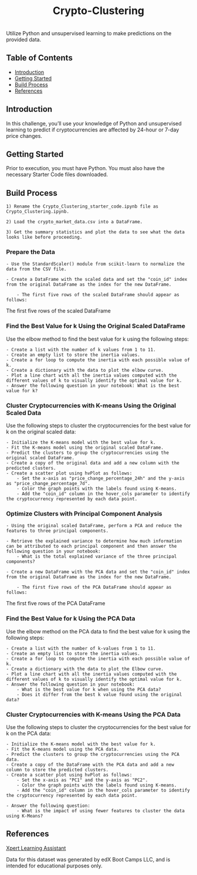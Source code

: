 <h1 align="center"> Crypto-Clustering </h1> <br>
Utilize Python and unsupervised learning to make predictions on the provided data.


## Table of Contents

- [Introduction](#introduction)
- [Getting Started](#getting-started)
- [Build Process](#build-process)
- [References](#references)


## Introduction

In this challenge, you’ll use your knowledge of Python and unsupervised learning to predict if cryptocurrencies are affected by 24-hour or 7-day price changes.

## Getting Started

Prior to execution, you must have Python. You must also have the necessary Starter Code files downloaded.

## Build Process

    1) Rename the Crypto_Clustering_starter_code.ipynb file as Crypto_Clustering.ipynb.

    2) Load the crypto_market_data.csv into a DataFrame.

    3) Get the summary statistics and plot the data to see what the data looks like before proceeding.

### Prepare the Data
    - Use the StandardScaler() module from scikit-learn to normalize the data from the CSV file.

    - Create a DataFrame with the scaled data and set the "coin_id" index from the original DataFrame as the index for the new DataFrame.

        - The first five rows of the scaled DataFrame should appear as follows:

The first five rows of the scaled DataFrame

### Find the Best Value for k Using the Original Scaled DataFrame
Use the elbow method to find the best value for k using the following steps:

    - Create a list with the number of k values from 1 to 11.
    - Create an empty list to store the inertia values.
    - Create a for loop to compute the inertia with each possible value of k.
    - Create a dictionary with the data to plot the elbow curve.
    - Plot a line chart with all the inertia values computed with the different values of k to visually identify the optimal value for k.
    - Answer the following question in your notebook: What is the best value for k?
    
### Cluster Cryptocurrencies with K-means Using the Original Scaled Data
Use the following steps to cluster the cryptocurrencies for the best value for k on the original scaled data:

    - Initialize the K-means model with the best value for k.
    - Fit the K-means model using the original scaled DataFrame.
    - Predict the clusters to group the cryptocurrencies using the original scaled DataFrame.
    - Create a copy of the original data and add a new column with the predicted clusters.
    - Create a scatter plot using hvPlot as follows:
        - Set the x-axis as "price_change_percentage_24h" and the y-axis as "price_change_percentage_7d".
        - Color the graph points with the labels found using K-means.
        - Add the "coin_id" column in the hover_cols parameter to identify the cryptocurrency represented by each data point.
        
### Optimize Clusters with Principal Component Analysis
    - Using the original scaled DataFrame, perform a PCA and reduce the features to three principal components.

    - Retrieve the explained variance to determine how much information can be attributed to each principal component and then answer the following question in your notebook:
        - What is the total explained variance of the three principal components?
        
    - Create a new DataFrame with the PCA data and set the "coin_id" index from the original DataFrame as the index for the new DataFrame.

        - The first five rows of the PCA DataFrame should appear as follows:

The first five rows of the PCA DataFrame

### Find the Best Value for k Using the PCA Data
Use the elbow method on the PCA data to find the best value for k using the following steps:

    - Create a list with the number of k-values from 1 to 11.
    - Create an empty list to store the inertia values.
    - Create a for loop to compute the inertia with each possible value of k.
    - Create a dictionary with the data to plot the Elbow curve.
    - Plot a line chart with all the inertia values computed with the different values of k to visually identify the optimal value for k.
    - Answer the following question in your notebook:
        - What is the best value for k when using the PCA data?
        - Does it differ from the best k value found using the original data?
        
### Cluster Cryptocurrencies with K-means Using the PCA Data
Use the following steps to cluster the cryptocurrencies for the best value for k on the PCA data:

    - Initialize the K-means model with the best value for k.
    - Fit the K-means model using the PCA data.
    - Predict the clusters to group the cryptocurrencies using the PCA data.
    - Create a copy of the DataFrame with the PCA data and add a new column to store the predicted clusters.
    - Create a scatter plot using hvPlot as follows:
        - Set the x-axis as "PC1" and the y-axis as "PC2".
        - Color the graph points with the labels found using K-means.
        - Add the "coin_id" column in the hover_cols parameter to identify the cryptocurrency represented by each data point.
        
    - Answer the following question:
        - What is the impact of using fewer features to cluster the data using K-Means?


## References
[Xpert Learning Assistant](https://bootcampspot.instructure.com/courses/5057/external_tools/313)

Data for this dataset was generated by edX Boot Camps LLC, and is intended for educational purposes only.
